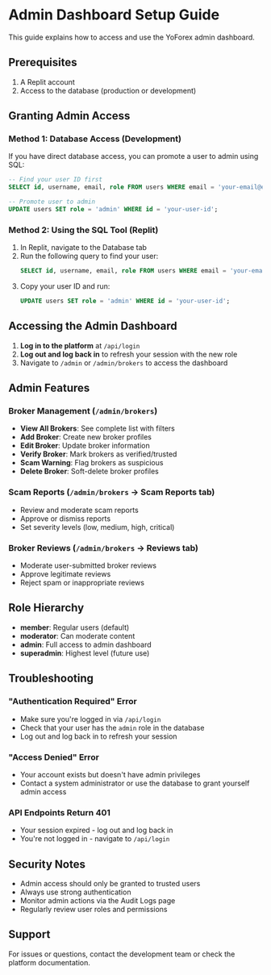 # Admin Dashboard Setup Guide

This guide explains how to access and use the YoForex admin dashboard.

## Prerequisites

1. A Replit account
2. Access to the database (production or development)

## Granting Admin Access

### Method 1: Database Access (Development)

If you have direct database access, you can promote a user to admin using SQL:

```sql
-- Find your user ID first
SELECT id, username, email, role FROM users WHERE email = 'your-email@example.com';

-- Promote user to admin
UPDATE users SET role = 'admin' WHERE id = 'your-user-id';
```

### Method 2: Using the SQL Tool (Replit)

1. In Replit, navigate to the Database tab
2. Run the following query to find your user:
   ```sql
   SELECT id, username, email, role FROM users WHERE email = 'your-email@example.com';
   ```
3. Copy your user ID and run:
   ```sql
   UPDATE users SET role = 'admin' WHERE id = 'your-user-id';
   ```

## Accessing the Admin Dashboard

1. **Log in to the platform** at `/api/login`
2. **Log out and log back in** to refresh your session with the new role
3. Navigate to `/admin` or `/admin/brokers` to access the dashboard

## Admin Features

### Broker Management (`/admin/brokers`)

- **View All Brokers**: See complete list with filters
- **Add Broker**: Create new broker profiles
- **Edit Broker**: Update broker information
- **Verify Broker**: Mark brokers as verified/trusted
- **Scam Warning**: Flag brokers as suspicious
- **Delete Broker**: Soft-delete broker profiles

### Scam Reports (`/admin/brokers` → Scam Reports tab)

- Review and moderate scam reports
- Approve or dismiss reports
- Set severity levels (low, medium, high, critical)

### Broker Reviews (`/admin/brokers` → Reviews tab)

- Moderate user-submitted broker reviews
- Approve legitimate reviews
- Reject spam or inappropriate reviews

## Role Hierarchy

- **member**: Regular users (default)
- **moderator**: Can moderate content
- **admin**: Full access to admin dashboard
- **superadmin**: Highest level (future use)

## Troubleshooting

### "Authentication Required" Error

- Make sure you're logged in via `/api/login`
- Check that your user has the `admin` role in the database
- Log out and log back in to refresh your session

### "Access Denied" Error

- Your account exists but doesn't have admin privileges
- Contact a system administrator or use the database to grant yourself admin access

### API Endpoints Return 401

- Your session expired - log out and log back in
- You're not logged in - navigate to `/api/login`

## Security Notes

- Admin access should only be granted to trusted users
- Always use strong authentication
- Monitor admin actions via the Audit Logs page
- Regularly review user roles and permissions

## Support

For issues or questions, contact the development team or check the platform documentation.
